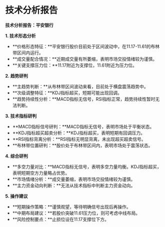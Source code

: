 # 技术分析报告

**技术分析报告：平安银行**

**1. 技术形态分析**

* **价格形态特征：**平安银行股价目前处于区间波动中，在11.17-11.61的布林带区间内运行。
* **成交量配合情况：**近期成交量有所萎缩，表明市场交投情绪较为谨慎。
* **关键支撑压力位：**11.17附近为支撑位，11.61附近为压力位。

**2. 趋势研判**

* **主趋势判断：**从布林带区间波动来看，目前处于横盘震荡趋势中。
* **次级调整特征：**KDJ指标超买，短期可能出现回调。
* **趋势持续性分析：**MACD指标无信号，RSI指标正常，趋势持续性暂时无法判断。

**3. 技术指标研判**

* **MACD指标信号研判：**MACD指标无信号，表明市场处于平衡状态。
* **KDJ指标超买超卖分析：**KDJ指标超买，表明短期有回调压力。
* **RSI指标背离分析：**RSI指标无明显背离，未出现超买超卖信号。
* **布林带位置研判：**股价处于布林带区间内，表明市场处于震荡状态。

**4. 综合研判**

* **多空力量对比：**MACD指标无信号，表明多空力量均衡。KDJ指标超买，表明短期空方力量略占优势。
* **市场情绪分析：**成交量萎缩，表明市场交投情绪较为谨慎。
* **主力资金动向判断：**无法从技术指标中判断主力资金动向。

**5. 操作建议**

* **短期操作策略：**谨慎观望，等待明确信号出现后再操作。
* **中期布局建议：**若股价突破11.61压力位，则可考虑中线布局。
* **风险控制要点：**止损位设在11.17支撑位下方。
